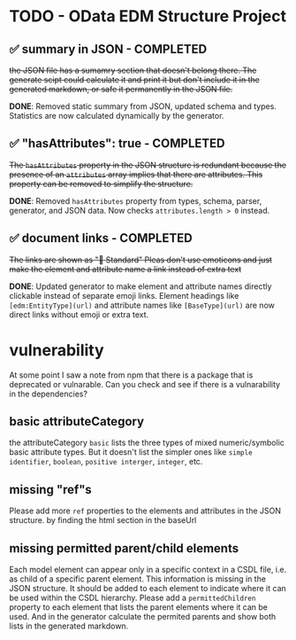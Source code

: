 # TODO - OData EDM Structure Project

## ✅ summary in JSON - COMPLETED
~~the JSON file has a sumamry section that doesn't belong there.
The generate scipt could calculate it and print it but  don't include it in the generated markdown, or safe it permanently in the JSON file.~~

**DONE**: Removed static summary from JSON, updated schema and types. Statistics are now calculated dynamically by the generator.


## ✅ "hasAttributes": true - COMPLETED
~~The `hasAttributes` property in the JSON structure is redundant because the presence of an `attributes` array implies that there are attributes. This property can be removed to simplify the structure.~~

**DONE**: Removed `hasAttributes` property from types, schema, parser, generator, and JSON data. Now checks `attributes.length > 0` instead.


## ✅ document links - COMPLETED
~~The links are shown as "📖 Standard"
Pleas don't use emoticons and just make the element and attribute name a link instead of extra text~~

**DONE**: Updated generator to make element and attribute names directly clickable instead of separate emoji links. Element headings like `[edm:EntityType](url)` and attribute names like `[BaseType](url)` are now direct links without emoji or extra text.


# vulnerability
At some point I saw a note from npm that there is a package that is deprecated or vulnarable.
Can you check and see if there is a vulnarability in the dependencies?

## basic attributeCategory
the attributeCategory `basic` lists the three types of mixed numeric/symbolic basic attribute types.
But it doesn't list the simpler ones like `simple identifier`, `boolean`, `positive interger`, `integer`, etc.

## missing "ref"s
Please add more `ref` properties to the elements and attributes in the JSON structure. by finding the html section in the baseUrl

## missing permitted parent/child elements
Each model element can appear only in a specific context in a CSDL file, i.e. as child of a specific parent element.
This information is missing in the JSON structure. It should be added to each element to indicate where it can be used within the CSDL hierarchy.
Please add a `permittedChildren` property to each element that lists the parent elements where it can be used. And in the generator calculate the permited parents and show both lists in the generated markdown.

